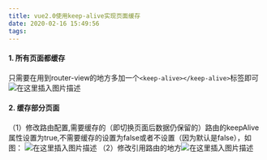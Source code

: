 ```yaml
---
title: vue2.0使用keep-alive实现页面缓存
date: 2020-02-16 15:49:56
tags:
---
```

[](#vue2.0使用keep-alive实现页面缓存)
#### 1. 所有页面都缓存
只需要在用到router-view的地方多加一个```<keep-alive></keep-alive>```标签即可
![在这里插入图片描述](https://img-blog.csdnimg.cn/20200216154410233.png?x-oss-process=image/watermark,type_ZmFuZ3poZW5naGVpdGk,shadow_10,text_aHR0cHM6Ly9ibG9nLmNzZG4ubmV0L3FxXzQzNjUwOTc5,size_16,color_FFFFFF,t_70)
#### 2. 缓存部分页面
（1）修改路由配置,需要缓存的（即切换页面后数据仍保留的）路由的keepAlive属性设置为true,不需要缓存的设置为false或者不设置（因为默认是false），如图：
![在这里插入图片描述](https://img-blog.csdnimg.cn/20200216154549264.png?x-oss-process=image/watermark,type_ZmFuZ3poZW5naGVpdGk,shadow_10,text_aHR0cHM6Ly9ibG9nLmNzZG4ubmV0L3FxXzQzNjUwOTc5,size_16,color_FFFFFF,t_70)
（2）修改引用路由的地方![在这里插入图片描述](https://img-blog.csdnimg.cn/20200216154741669.png?x-oss-process=image/watermark,type_ZmFuZ3poZW5naGVpdGk,shadow_10,text_aHR0cHM6Ly9ibG9nLmNzZG4ubmV0L3FxXzQzNjUwOTc5,size_16,color_FFFFFF,t_70)